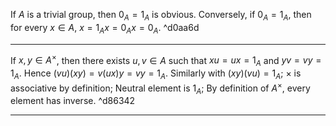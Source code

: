 
If $A$ is a trivial group, then $0_{A}=1_{A}$ is obvious.
Conversely, if $0_{A}=1_{A}$, then for every $x\in A$, $x=1_{A}x=0_{A}x=0_{A}$. ^d0aa6d

---

If $x,y\in A^{\times}$, then there exists $u,v\in A$ such that $xu=ux=1_{A}$ and $yv=vy=1_{A}$. Hence $(vu)(xy)=v(ux)y=vy=1_{A}$. Similarly with $(xy)(vu)=1_{A}$;
$\times$ is associative by definition;
Neutral element is $1_{A}$;
By definition of $A^{\times}$, every element has inverse. ^d86342

---



